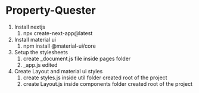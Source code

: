# Property-Quester

1. Install nextjs
   1. npx create-next-app@latest
2. Install material ui
   1. npm install @material-ui/core
3. Setup the stylesheets
   1. create \_document.js file inside pages folder
   2. \_app.js edited
4. Create Layout and material ui styles
   1. create styles.js inside util folder created root of the project
   2. create Layout.js inside components folder created root of the project
